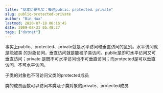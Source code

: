 ```yaml
---
title: "基本功要扎实：概述public、protected、private"
slug: public-protected-private
author: "Bin Hua"
lastmod: 2020-07-18 06:16:45
date: 2009-08-31 05:48:27
tags: ["dotnet"]
---
```


事实上public、protected、private就是水平访问和垂直访问的区别。水平访问就是能被类
的对象访问，垂直访问就是能被子类访问。public是即可水平访问又可垂直访问；private
是既不可水平访问也不可垂直访问；而protected是可以垂直访问，不可水平访问。

子类的对象也不可访问父类的protected成员

类的成员函数可以访问本类及子类对象的private、protected成员
